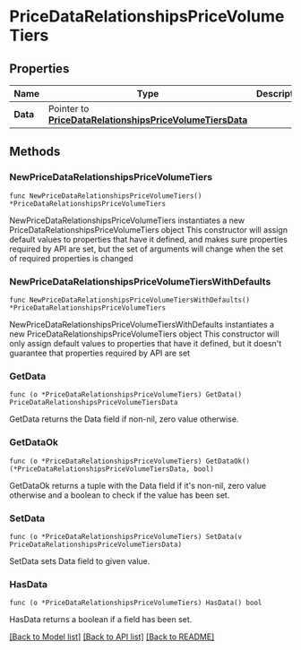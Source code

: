 # PriceDataRelationshipsPriceVolumeTiers

## Properties

Name | Type | Description | Notes
------------ | ------------- | ------------- | -------------
**Data** | Pointer to [**PriceDataRelationshipsPriceVolumeTiersData**](PriceDataRelationshipsPriceVolumeTiersData.md) |  | [optional] 

## Methods

### NewPriceDataRelationshipsPriceVolumeTiers

`func NewPriceDataRelationshipsPriceVolumeTiers() *PriceDataRelationshipsPriceVolumeTiers`

NewPriceDataRelationshipsPriceVolumeTiers instantiates a new PriceDataRelationshipsPriceVolumeTiers object
This constructor will assign default values to properties that have it defined,
and makes sure properties required by API are set, but the set of arguments
will change when the set of required properties is changed

### NewPriceDataRelationshipsPriceVolumeTiersWithDefaults

`func NewPriceDataRelationshipsPriceVolumeTiersWithDefaults() *PriceDataRelationshipsPriceVolumeTiers`

NewPriceDataRelationshipsPriceVolumeTiersWithDefaults instantiates a new PriceDataRelationshipsPriceVolumeTiers object
This constructor will only assign default values to properties that have it defined,
but it doesn't guarantee that properties required by API are set

### GetData

`func (o *PriceDataRelationshipsPriceVolumeTiers) GetData() PriceDataRelationshipsPriceVolumeTiersData`

GetData returns the Data field if non-nil, zero value otherwise.

### GetDataOk

`func (o *PriceDataRelationshipsPriceVolumeTiers) GetDataOk() (*PriceDataRelationshipsPriceVolumeTiersData, bool)`

GetDataOk returns a tuple with the Data field if it's non-nil, zero value otherwise
and a boolean to check if the value has been set.

### SetData

`func (o *PriceDataRelationshipsPriceVolumeTiers) SetData(v PriceDataRelationshipsPriceVolumeTiersData)`

SetData sets Data field to given value.

### HasData

`func (o *PriceDataRelationshipsPriceVolumeTiers) HasData() bool`

HasData returns a boolean if a field has been set.


[[Back to Model list]](../README.md#documentation-for-models) [[Back to API list]](../README.md#documentation-for-api-endpoints) [[Back to README]](../README.md)


